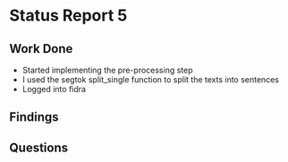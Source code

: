 # Status Report 5

## Work Done

* Started implementing the pre-processing step
* I used the segtok split_single function to split the texts into sentences
* Logged into fidra 

## Findings


## Questions